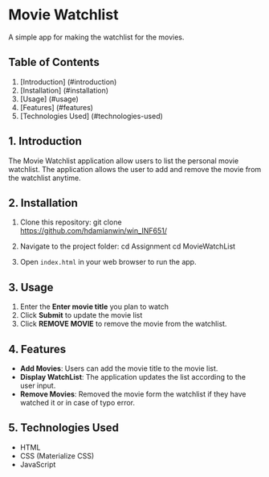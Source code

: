 # Movie Watchlist

A simple app for making the watchlist for the movies.

## Table of Contents
1. [Introduction] (#introduction)
2. [Installation] (#installation)
3. [Usage] (#usage)
4. [Features] (#features)
5. [Technologies Used] (#technologies-used)

## 1. Introduction

The Movie Watchlist application allow users to list the personal movie watchlist. The application allows the user to add and remove the movie from the watchlist anytime.

## 2. Installation

1. Clone this repository:
   git clone https://github.com/hdamianwin/win_INF651/

2. Navigate to the project folder:
   cd Assignment
   cd MovieWatchList

3. Open `index.html` in your web browser to run the app.

## 3. Usage

1. Enter the **Enter movie title** you plan to watch
2. Click **Submit** to update the movie list
3. Click **REMOVE MOVIE** to remove the movie from the watchlist.

## 4. Features

- **Add Movies**: Users can add the movie title to the movie list.
- **Display WatchList**: The application updates the list according to the user input.
- **Remove Movies**: Removed the movie form the watchlist if they have watched it or in case of typo error.

## 5. Technologies Used

- HTML
- CSS (Materialize CSS)
- JavaScript
